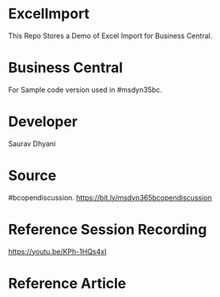 # ExcelImport
This Repo Stores a Demo of Excel Import for Business Central.

# Business Central
For Sample code version used in #msdyn35bc.

# Developer
Saurav Dhyani

# Source
#bcopendiscussion. 
https://bit.ly/msdyn365bcopendiscussion

# Reference Session Recording
https://youtu.be/KPh-1HQs4xI

# Reference Article
